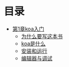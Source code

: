 # 目录

* [第1章koa入门](hello-koa/index.md)
    * [为什么要写这本书](hello-koa/why.md)
    * [koa是什么](hello-koa/what.md)
    * [安装和运行](hello-koa/install.md)
    * [编辑器与调试]()